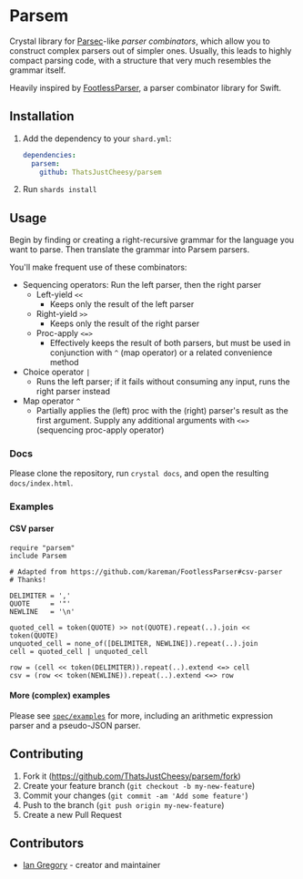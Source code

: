 # Parsem

Crystal library for [Parsec][]-like _parser combinators_, which allow you to construct complex parsers out of simpler ones. Usually, this leads to highly compact parsing code, with a structure that very much resembles the grammar itself.

Heavily inspired by [FootlessParser][], a parser combinator library for Swift.

[parsec]: https://wiki.haskell.org/Parsec
[footlessparser]: https://github.com/kareman/FootlessParser

## Installation

1. Add the dependency to your `shard.yml`:

   ```yaml
   dependencies:
     parsem:
       github: ThatsJustCheesy/parsem
   ```

2. Run `shards install`

## Usage

Begin by finding or creating a right-recursive grammar for the language you want to parse. Then translate the grammar into Parsem parsers.

You'll make frequent use of these combinators:

- Sequencing operators: Run the left parser, then the right parser
  - Left-yield `<<`
    - Keeps only the result of the left parser
  - Right-yield `>>`
    - Keeps only the result of the right parser
  - Proc-apply `<=>`
    - Effectively keeps the result of both parsers, but must be used in conjunction with `^` (map operator) or a related convenience method
- Choice operator `|`
  - Runs the left parser; if it fails without consuming any input, runs the right parser instead
- Map operator `^`
  - Partially applies the (left) proc with the (right) parser's result as the first argument. Supply any additional arguments with `<=>` (sequencing proc-apply operator)

### Docs

Please clone the repository, run `crystal docs`, and open the resulting `docs/index.html`.

### Examples

#### CSV parser

```crystal
require "parsem"
include Parsem

# Adapted from https://github.com/kareman/FootlessParser#csv-parser
# Thanks!

DELIMITER = ','
QUOTE     = '"'
NEWLINE   = '\n'

quoted_cell = token(QUOTE) >> not(QUOTE).repeat(..).join << token(QUOTE)
unquoted_cell = none_of([DELIMITER, NEWLINE]).repeat(..).join
cell = quoted_cell | unquoted_cell

row = (cell << token(DELIMITER)).repeat(..).extend <=> cell
csv = (row << token(NEWLINE)).repeat(..).extend <=> row
```

#### More (complex) examples

Please see [`spec/examples`](spec/examples) for more, including an arithmetic expression parser and a pseudo-JSON parser.

## Contributing

1. Fork it (<https://github.com/ThatsJustCheesy/parsem/fork>)
2. Create your feature branch (`git checkout -b my-new-feature`)
3. Commit your changes (`git commit -am 'Add some feature'`)
4. Push to the branch (`git push origin my-new-feature`)
5. Create a new Pull Request

## Contributors

- [Ian Gregory](https://github.com/ThatsJustCheesy) - creator and maintainer
